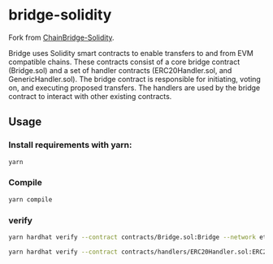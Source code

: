 # bridge-solidity

Fork from [ChainBridge-Solidity](https://github.com/ChainSafe/chainbridge-solidity).

Bridge uses Solidity smart contracts to enable transfers to and from EVM compatible chains. These contracts consist of a core bridge contract (Bridge.sol) and a set of handler contracts (ERC20Handler.sol, and GenericHandler.sol). The bridge contract is responsible for initiating, voting on, and executing proposed transfers. The handlers are used by the bridge contract to interact with other existing contracts.

Usage
-----
### Install requirements with yarn:

```bash
yarn
```

### Compile

```bash
yarn compile
```

### verify

```bash
yarn hardhat verify --contract contracts/Bridge.sol:Bridge --network ethmainnet 0xc0609ea6e4345555276fac1636b5c27ebc17d817 --constructor-args arguments.js
```

```bash
yarn hardhat verify --contract contracts/handlers/ERC20Handler.sol:ERC20Handler --network ethmainnet 0x2b6b6fce3af32efe4430e446717bda72b95ebb9a 0xc0609ea6e4345555276fac1636b5c27ebc17d817
```



